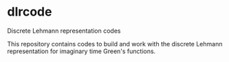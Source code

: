 # dlrcode
Discrete Lehmann representation codes

This repository contains codes to build and work with the discrete
Lehmann representation for imaginary time Green's functions.
